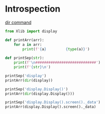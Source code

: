 # Introspection

[dir command](https://docs.python.org/3/library/functions.html#dir)
```python
from Xlib import display

def printArr(arr):
	for a in arr:
		print(f'{a} 		{type(a)}')
		
def printSep(str):
	print(f'\n############################')
	print(f'{str}\n')

printSep('display')
printArr(dir(display))

printSep('display.Display()')
printArr(dir(display.Display()))

printSep('display.Display().screen()._data')
printArr(display.Display().screen()._data)
```
